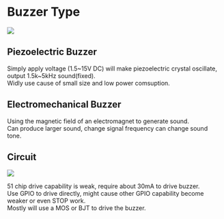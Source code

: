 # Buzzer Type
      
<img src="./image/01.IC_pinout.png">  

## Piezoelectric Buzzer
Simply apply voltage (1.5~15V DC) will make piezoelectric crystal oscillate, output 1.5k~5kHz sound(fixed).  
Widly use cause of small size and low power comsuption.
## Electromechanical Buzzer
Using the magnetic field of an electromagnet to generate sound.  
Can produce larger sound, change signal frequency can change sound tone.
## Circuit
<img src="./image/01.IC_pinout.png">  

51 chip drive capability is weak, require about 30mA to drive buzzer.  
Use GPIO to drive directly, might cause other GPIO capability become weaker or even STOP work.  
Mostly will use a MOS or BJT to drive the buzzer.
